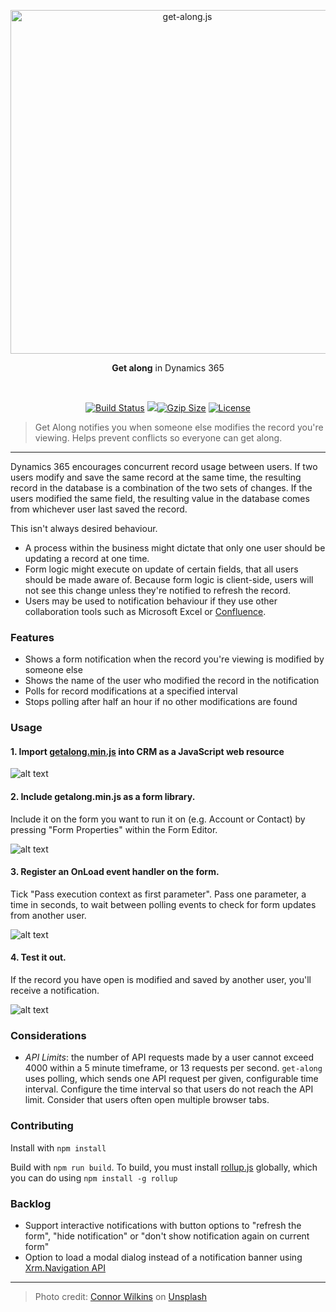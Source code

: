 <p align="center"><a href="#" target="_blank" rel="noopener noreferrer">
            <img width="550" src="https://i.imgur.com/npeIQxD.png" alt="get-along.js"></a></p>

<p align="center"><b>Get along</b> in Dynamics 365</p>
<br>
<p align="center">
    <a href="https://travis-ci.com/camelCaseDave/get-along"><img
            src="https://img.shields.io/travis/camelCaseDave/get-along/master.svg?style=flat-square"
            alt="Build Status"></a>
    <a href="https://unpkg.com/get-along-xrm/dist/getalong.min.js"><img
            src="https://unpkg.com/get-along-xrm/dist/getalong.min.js"><img src="http://img.badgesize.io/https://unpkg.com/get-along-xrm/dist/getalong.min.js?compression=gzip&style=flat-square" alt="Gzip Size"></a>
    <a href="https://github.com/camelcasedave/get-along/blob/master/LICENSE"><img
            src="https://img.shields.io/badge/license-MIT-brightgreen.svg?style=flat-square" alt="License"></a>    
</p>

> Get Along notifies you when someone else modifies the record you're viewing. Helps prevent conflicts so everyone can get along.

---

Dynamics 365 encourages concurrent record usage between users. If two users modify and save the same record at the same time, the resulting record in the database is a combination of the two sets of changes. If the users modified the same field, the resulting value in the database comes from whichever user last saved the record.

This isn't always desired behaviour. 
* A process within the business might dictate that only one user should be updating a record at one time.
* Form logic might execute on update of certain fields, that all users should be made aware of. Because form logic is client-side, users will not see this change unless they're notified to refresh the record.
* Users may be used to notification behaviour if they use other collaboration tools such as Microsoft Excel or [Confluence](https://www.atlassian.com/software/confluence).

### Features

 - Shows a form notification when the record you're viewing is modified by someone else
 - Shows the name of the user who modified the record in the notification
 - Polls for record modifications at a specified interval
 - Stops polling after half an hour if no other modifications are found

### Usage

#### 1. Import [getalong.min.js](https://github.com/camelCaseDave/get-along/blob/master/dist/getalong.min.js) into CRM as a JavaScript web resource

![alt text](https://i.imgur.com/rsDfteC.png)

#### 2. Include getalong.min.js as a form library.

Include it on the form you want to run it on (e.g. Account or Contact) by pressing "Form Properties" within the Form Editor.

![alt text](https://i.imgur.com/4m6HkxP.png)

#### 3. Register an OnLoad event handler on the form. 

Tick "Pass execution context as first parameter". Pass one parameter, a time in seconds, to wait between polling events to check for form updates from another user.

![alt text](https://i.imgur.com/XFFfQzu.png)

#### 4. Test it out. 

If the record you have open is modified and saved by another user, you'll receive a notification.

![alt text](https://i.imgur.com/jpjF7yD.gif)

### Considerations

 - *API Limits*: the number of API requests made by a user cannot exceed 4000 within a 5 minute timeframe, or 13 requests per second. `get-along` uses polling, which sends one API request per given, configurable time interval. Configure the time interval so that users do not reach the API limit. Consider that users often open multiple browser tabs.

### Contributing

Install with `npm install`

Build with `npm run build`. 
To build, you must install [rollup.js](https://rollupjs.org/guide/en) globally, which you can do using `npm install -g rollup`

 ### Backlog

  - Support interactive notifications with button options to "refresh the form", "hide notification" or "don't show notification again on current form"
  - Option to load a modal dialog instead of a notification banner using [Xrm.Navigation API](https://docs.microsoft.com/en-us/dynamics365/customer-engagement/developer/clientapi/reference/xrm-navigation)
  
---

> Photo credit: [Connor Wilkins](https://unsplash.com/photos/4dY4gxT9WOA?utm_source=unsplash&utm_medium=referral&utm_content=creditCopyText) on [Unsplash](https://unsplash.com/?utm_source=unsplash&utm_medium=referral&utm_content=creditCopyText)
